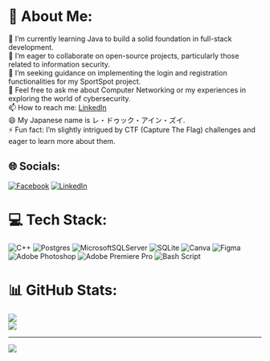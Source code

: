# 💫 About Me:
🌱 I’m currently learning Java to build a solid foundation in full-stack development.<br>👯 I’m eager to collaborate on open-source projects, particularly those related to information security.<br>🤔 I’m seeking guidance on implementing the login and registration functionalities for my SportSpot project.<br>💬 Feel free to ask me about Computer Networking or my experiences in exploring the world of cybersecurity.<br>📫 How to reach me: [LinkedIn](https://linkedin.com/in/duyle1062)<br>😄 My Japanese name is レ・ドゥック・アイン・ズイ.<br>⚡ Fun fact: I’m slightly intrigued by CTF (Capture The Flag) challenges and eager to learn more about them.<br>


## 🌐 Socials:
[![Facebook](https://img.shields.io/badge/Facebook-%231877F2.svg?logo=Facebook&logoColor=white)](https://facebook.com/duy1062) [![LinkedIn](https://img.shields.io/badge/LinkedIn-%230077B5.svg?logo=linkedin&logoColor=white)](https://linkedin.com/in/duyle1062) 

# 💻 Tech Stack:
![C++](https://img.shields.io/badge/c++-%2300599C.svg?style=for-the-badge&logo=c%2B%2B&logoColor=white) ![Postgres](https://img.shields.io/badge/postgres-%23316192.svg?style=for-the-badge&logo=postgresql&logoColor=white) ![MicrosoftSQLServer](https://img.shields.io/badge/Microsoft%20SQL%20Server-CC2927?style=for-the-badge&logo=microsoft%20sql%20server&logoColor=white) ![SQLite](https://img.shields.io/badge/sqlite-%2307405e.svg?style=for-the-badge&logo=sqlite&logoColor=white) ![Canva](https://img.shields.io/badge/Canva-%2300C4CC.svg?style=for-the-badge&logo=Canva&logoColor=white) ![Figma](https://img.shields.io/badge/figma-%23F24E1E.svg?style=for-the-badge&logo=figma&logoColor=white) ![Adobe Photoshop](https://img.shields.io/badge/adobe%20photoshop-%2331A8FF.svg?style=for-the-badge&logo=adobe%20photoshop&logoColor=white) ![Adobe Premiere Pro](https://img.shields.io/badge/Adobe%20Premiere%20Pro-9999FF.svg?style=for-the-badge&logo=Adobe%20Premiere%20Pro&logoColor=white) ![Bash Script](https://img.shields.io/badge/bash_script-%23121011.svg?style=for-the-badge&logo=gnu-bash&logoColor=white)
# 📊 GitHub Stats:
![](https://github-readme-stats.vercel.app/api?username=duyle1062&theme=dark&hide_border=false&include_all_commits=false&count_private=false)<br/>
![](https://github-readme-streak-stats.herokuapp.com/?user=duyle1062&theme=dark&hide_border=false)<br/>


---
[![](https://visitcount.itsvg.in/api?id=duyle1062&icon=0&color=0)](https://visitcount.itsvg.in)

<!-- Proudly created with GPRM ( https://gprm.itsvg.in ) -->
